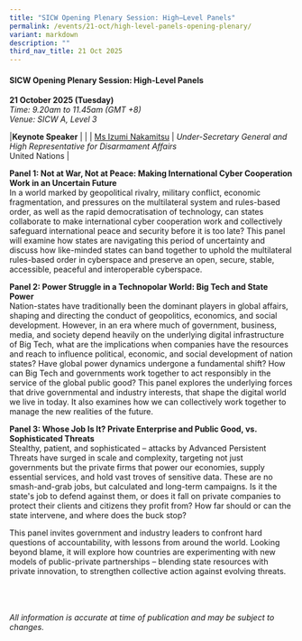 ```yaml
---
title: "SICW Opening Plenary Session: High–Level Panels"
permalink: /events/21-oct/high-level-panels-opening-plenary/
variant: markdown
description: ""
third_nav_title: 21 Oct 2025
---
```

#### **SICW Opening Plenary Session: High-Level Panels**

**21 October 2025 (Tuesday)**  
*Time: 9.20am to 11.45am (GMT +8)*
<br>*Venue: SICW A, Level 3*

|**Keynote Speaker**          |                                                              |
| [Ms Izumi Nakamitsu](/speakers/ms-izumi-nakamitsu/)  | *Under-Secretary General and High Representative for Disarmament Affairs*<br>United Nations      |

**Panel 1: Not at War, Not at Peace: Making International Cyber Cooperation Work in an Uncertain Future**
<br>In a world marked by geopolitical rivalry, military conflict, economic fragmentation, and pressures on the multilateral system and rules-based order, as well as the rapid democratisation of technology, can states collaborate to make international cyber cooperation work and collectively safeguard international peace and security before it is too late? This panel will examine how states are navigating this period of uncertainty and discuss how like-minded states can band together to uphold the multilateral rules-based order in cyberspace and preserve an open, secure, stable, accessible, peaceful and interoperable cyberspace.

**Panel 2: Power Struggle in a Technopolar World: Big Tech and State Power**
<br>Nation-states have traditionally been the dominant players in global affairs, shaping and directing the conduct of geopolitics, economics, and social development. However, in an era where much of government, business, media, and society depend heavily on the underlying digital infrastructure of Big Tech, what are the implications when companies have the resources and reach to influence political, economic, and social development of nation states? Have global power dynamics undergone a fundamental shift? How can Big Tech and governments work together to act responsibly in the service of the global public good? This panel explores the underlying forces that drive governmental and industry interests, that shape the digital world we live in today. It also examines how we can collectively work together to manage the new realities of the future.

**Panel 3: Whose Job Is It? Private Enterprise and Public Good, vs. Sophisticated Threats**
<br>Stealthy, patient, and sophisticated – attacks by Advanced Persistent Threats have surged in scale and complexity, targeting not just governments but the private firms that power our economies, supply essential services, and hold vast troves of sensitive data. These are no smash-and-grab jobs, but calculated and long-term campaigns. Is it the state's job to defend against them, or does it fall on private companies to protect their clients and citizens they profit from? How far should or can the state intervene, and where does the buck stop?

This panel invites government and industry leaders to confront hard questions of accountability, with lessons from around the world. Looking beyond blame, it will explore how countries are experimenting with new models of public-private partnerships – blending state resources with private innovation, to strengthen collective action against evolving threats.


<br><br><br>
*All information is accurate at time of publication and may be subject to changes.*